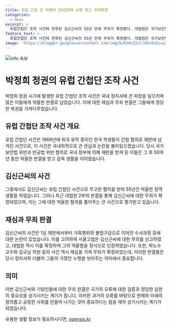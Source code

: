 ```yaml
---
title: 유럽 간첩 단 피해자 55년만에 누명 벗고 무죄확정
categories:
  - News
excerpt: >
  유럽간첩단 조작 사건에 연루된 김신근씨의 55년 만에 무죄가 확정됐다. 대법원은 국가보안법 위반 및 반공법 위반 혐의로 징역 7년과 자격정지 7년을 선고받았던 김씨의 재심 상고심에서 무죄를 선고했다. 유럽간첩단 사건은 1969년 동베를린(동백림)을 방문한 유학생들이 간첩 혐의로 재판을 받은 사건으로, 김씨는 불법체포 및 가혹행위를 당한 후 무죄가 확정됐다. 또한, 유럽간첩 사건 피해자인 박노수 교수와 김규남 의원의 무죄 판결이 확정되어 45년 만에 누명을 벗었다.
feature_text: >
  유럽간첩단 조작 사건에 연루된 김신근씨의 55년 만에 무죄가 확정됐다. 대법원은 국가보안법 위반 및 반공법 위반 혐의로 징역 7년과 자격정지 7년을 선고받았던 김씨의 재심 상고심에서 무죄를 선고했다. 유럽간첩단 사건은 1969년 동베를린(동백림)을 방문한 유학생들이 간첩 혐의로 재판을 받은 사건으로, 김씨는 불법체포 및 가혹행위를 당한 후 무죄가 확정됐다. 또한, 유럽간첩 사건 피해자인 박노수 교수와 김규남 의원의 무죄 판결이 확정되어 45년 만에 누명을 벗었다.
image: 'https://blogger.googleusercontent.com/img/b/R29vZ2xl/AVvXsEixyZcFfHzMRdzZMjFBmAUKJYCLCGyLL1o632UiGVXcaFdKo_bkvkuCioo0uUKlGfBVcT3P84aROyZIXSBEx3Aw5nCQ3pTgDom1WDC4m8eifvWiAmWEEVb4x6G_l8C0QH225ldMjyaFvpxGEBGNO37VmDTDMHGhJPq73UglMfDca1-0aw/s1600/blogspot.png'
---
```


<p><img src="https://blogger.googleusercontent.com/img/b/R29vZ2xl/AVvXsEixyZcFfHzMRdzZMjFBmAUKJYCLCGyLL1o632UiGVXcaFdKo_bkvkuCioo0uUKlGfBVcT3P84aROyZIXSBEx3Aw5nCQ3pTgDom1WDC4m8eifvWiAmWEEVb4x6G_l8C0QH225ldMjyaFvpxGEBGNO37VmDTDMHGhJPq73UglMfDca1-0aw/s1600/blogspot.png" alt="info 속보" /></p>

<h1>박정희 정권의 유럽 간첩단 조작 사건</h1>

<p data-ke-size="size16">박정희 정권 시기에 발생한 유럽 간첩단 조작 사건은 국내 정치사에 큰 파장을 일으키며 많은 이들에게 억울한 판결로 남았습니다. 이에 대한 재심과 무죄 판결은 그들에게 정당한 복권을 가져다주었습니다.</p>

<h2 data-ke-size="size26">유럽 간첩단 조작 사건 개요</h2>

<p>유럽 간첩단 사건은 1969년에 외국 유학 중이던 한국 학생들이 간첩 혐의로 재판에 넘겨진 사건으로, 이 사건은 국내외적으로 큰 관심과 논란을 불러일으켰습니다. 당시 국가보안법 위반과 반공법 위반 혐의로 국내 정부에 의해 재판을 받게 된 이들은 그 후 50여 년 동안 억울한 판결을 받고 감옥 생활을 이어왔습니다.</p>

<h2 data-ke-size="size26">김신근씨의 사건</h2>

<p>그중에서도 김신근씨는 유럽 간첩단 사건으로 무고한 혐의를 받아 55년간 억울한 징역생활을 하였습니다. 그러나 최근 대법원 2부의 판결을 통해 김신근씨에 대한 무죄가 확정되었으며, 이는 그에 대한 억울한 혐의를 풀어주는 큰 사건으로 평가받고 있습니다.</p>

<h2 data-ke-size="size26">재심과 무죄 판결</h2>

<p>김신근씨의 사건은 1심 재판에서부터 가혹행위와 불법구금으로 이어진 수사과정 등에 대한 논란이 있었습니다. 이를 고려하여 서울고법은 김신근씨에 대한 무죄를 선고하였고, 대법원 역시 이를 확정하며 그의 억울함을 정식으로 인정하였습니다. 또한, 박노수 교수와 김규남 의원 등의 사건 역시 재심을 거쳐 무죄가 확정되었는데, 이러한 판결들은 당시 정치사와 더불어 그들의 가졌던 누명을 씻어주는 의미에서 중요합니다.</p>

<h2 data-ke-size="size26">의미</h2>

<p>이번 김신근씨와 기탕인들에 대한 무죄 판결은 국가의 오류에 대한 검증과 정당한 심판의 중요성을 상기시키는 계기가 됩니다. 이러한 과거의 오류를 바탕으로 현재와 미래의 정의롭고 공정한 사회를 만들어 나가는 것이 중요하다는 점을 재차 상기시키는 계기가 되었습니다.</p>
유용한 생활 정보가 필요하시다면, <a href="https://opensis.kr" rel="dofollow">opensis.kr</a>


